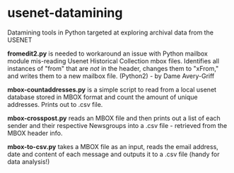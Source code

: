 # usenet-datamining
Datamining tools in Python targeted at exploring archival data from the USENET

**fromedit2.py** is needed to workaround an issue with Python mailbox module mis-reading Usenet
Historical Collection mbox files. Identifies all instances of "from"
that are *not* in the header, changes them to "xFrom," and writes
them to a new mailbox file. (Python2) - by Dame Avery-Griff

**mbox-countaddresses.py** is a simple script to read from 
a local usenet database stored in MBOX format and count the
amount of unique addresses. Prints out to .csv file.

**mbox-crosspost.py** reads an MBOX file and then prints out a list of each sender
and their respective Newsgroups into a .csv file - retrieved from the MBOX header info.

**mbox-to-csv.py** takes a MBOX file as an input, reads the email address, date and content
of each message and outputs it to a .csv file (handy for data analysis!)



